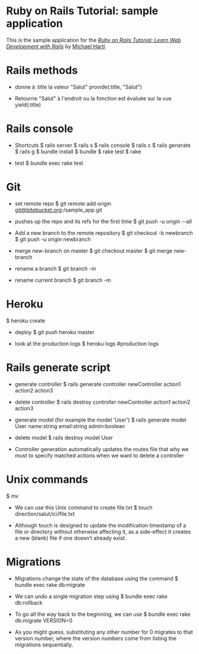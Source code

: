 # Ruby on Rails Tutorial: sample application

This is the sample application for the
[*Ruby on Rails Tutorial:
Learn Web Development with Rails*](http://www.railstutorial.org/)
by [Michael Hartl](http://www.michaelhartl.com/).

# Rails methods

* donne à :title la valeur "Salut"
provide(:title, "Salut")

* Retourne "Salut" à l'endroit ou la fonction est évaluée sur la vue
yield(:title)

# Rails console

* Shortcuts
$ rails server	    $ rails s
$ rails console	    $ rails c
$ rails generate	  $ rails g
$ bundle install	  $ bundle
$ rake test	        $ rake

* test
$ bundle exec rake test

# Git

* set remote repo
$ git remote add origin git@bitebucket.org:<username>/sample_app.git

* pushes up the repo and its refs for the first time
$ git push -u origin --all

* Add a new branch to the remote repository
$ git checkout -b newbranch
$ git push -u origin newbranch

* merge new-branch on master
$ git checkout master
$ git merge new-branch

* rename a branch
$ git branch -m <oldname> <newname>

* rename current branch
$ git branch -m <newname>

# Heroku

$ heroku create

* deploy
$ git push heroku master

* look at the production logs
$ heroku logs #production logs

# Rails generate script

* generate controller
$ rails generate controller newController action1 action2 action3

* delete controller
$ rails destroy  controller newController action1 action2 action3

* generate model (for example the model 'User')
$ rails generate model User name:string email:string admin:boolean

* delete model
$ rails destroy model User

- Controller generation automatically updates the routes file that why we must to specify matched actions when we want to delete a controller

# Unix commands

$ mv 

* We can use this Unix command to create file.txt
$ touch direction/salut/ici/file.txt

- Although touch is designed to update the modification timestamp of a file or directory without otherwise affecting it, as a side-effect it creates a new (blank) file if one doesn’t already exist.

# Migrations

* Migrations change the state of the database using the command
$ bundle exec rake db:migrate

* We can undo a single migration step using
$ bundle exec rake db:rollback

* To go all the way back to the beginning, we can use
$ bundle exec rake db:migrate VERSION=0

- As you might guess, substituting any other number for 0 migrates to that version number, where the version numbers come from listing the migrations sequentially.
























